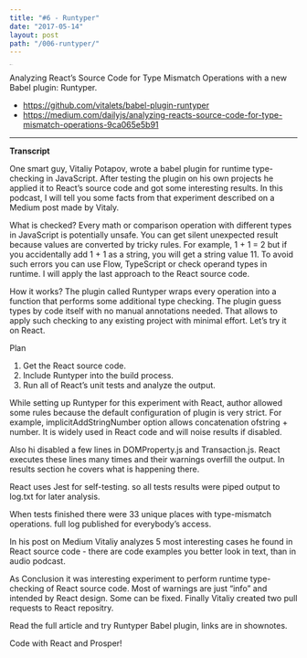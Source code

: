 ```yaml
---
title: "#6 - Runtyper"
date: "2017-05-14"
layout: post
path: "/006-runtyper/"
---
```


<iframe width="6" height="1" scrolling="no" frameborder="no" src="https://w.soundcloud.com/player/?url=https%3A//api.soundcloud.com/tracks/322512146&amp;color=ff5500&amp;auto_play=false&amp;hide_related=false&amp;show_comments=true&amp;show_user=true&amp;show_reposts=false"></iframe>

Analyzing React’s Source Code for Type Mismatch Operations with a new Babel plugin: Runtyper. 

- https://github.com/vitalets/babel-plugin-runtyper
- https://medium.com/dailyjs/analyzing-reacts-source-code-for-type-mismatch-operations-9ca065e5b91

---
**Transcript**

One smart guy, Vitaliy Potapov, wrote a babel plugin for runtime type-checking in JavaScript. After testing the plugin on his own projects he applied it to React’s source code and got some interesting results. In this podcast, I will tell you some facts from that experiment described on a Medium post made by Vitaly.

What is checked?
Every math or comparison operation with different types in JavaScript is potentially unsafe. You can get silent unexpected result because values are converted by tricky rules. For example, 1 + 1 = 2 but if you accidentally add 1 + 1 as a string, you will get a string value 11. To avoid such errors you can use Flow, TypeScript or check operand types in runtime. I will apply the last approach to the React source code.

How it works?
The plugin called Runtyper wraps every operation into a function that performs some additional type checking. The plugin guess types by code itself with no manual annotations needed. That allows to apply such checking to any existing project with minimal effort. Let’s try it on React.

Plan
1. Get the React source code.
2. Include Runtyper into the build process.
3. Run all of React’s unit tests and analyze the output.

While setting up Runtyper for this experiment with React, author allowed some rules because the default configuration of plugin is very strict. For example, implicitAddStringNumber option allows concatenation ofstring + number. It is widely used in React code and will noise results if disabled.

Also hi disabled a few lines in DOMProperty.js and Transaction.js. React executes these lines many times and their warnings overfill the output. In results section he covers what is happening there.

React uses Jest for self-testing. so all tests results were piped output to log.txt for later analysis.

When tests finished there were 33 unique places with type-mismatch operations. full log published for everybody’s access.

In his post on Medium Vitaliy analyzes 5 most interesting cases he found in React source code - there are code examples you better look in text, than in audio podcast.

As Conclusion it was interesting experiment to perform runtime type-checking of React source code. Most of warnings are just “info” and intended by React design. Some can be fixed. Finally Vitaliy created two pull requests to React repositry.

Read the full article and try Runtyper Babel plugin, links are in shownotes.

Code with React and Prosper!

